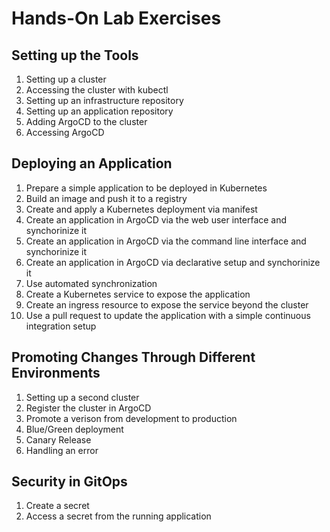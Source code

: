 # Hands-On Lab Exercises

## Setting up the Tools

1. Setting up a cluster
1. Accessing the cluster with kubectl
1. Setting up an infrastructure repository
1. Setting up an application repository
1. Adding ArgoCD to the cluster
1. Accessing ArgoCD

## Deploying an Application

1. Prepare a simple application to be deployed in Kubernetes
1. Build an image and push it to a registry
1. Create and apply a Kubernetes deployment via manifest
1. Create an application in ArgoCD via the web user interface and synchorinize it
1. Create an application in ArgoCD via the command line interface and synchorinize it
1. Create an application in ArgoCD via declarative setup and synchorinize it
1. Use automated synchronization
1. Create a Kubernetes service to expose the application
1. Create an ingress resource to expose the service beyond the cluster
1. Use a pull request to update the application with a simple continuous integration setup

## Promoting Changes Through Different Environments

1. Setting up a second cluster
1. Register the cluster in ArgoCD
1. Promote a verison from development to production
1. Blue/Green deployment
1. Canary Release
1. Handling an error

##  Security in GitOps

1. Create a secret
1. Access a secret from the running application
